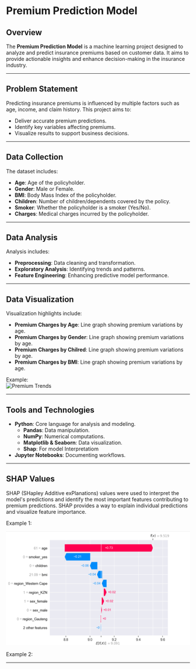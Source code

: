 # Premium Prediction Model

## Overview

The **Premium Prediction Model** is a machine learning project designed to analyze and predict insurance premiums based on customer data. It aims to provide actionable insights and enhance decision-making in the insurance industry.

---

## Problem Statement

Predicting insurance premiums is influenced by multiple factors such as age, income, and claim history. This project aims to:
- Deliver accurate premium predictions.
- Identify key variables affecting premiums.
- Visualize results to support business decisions.

---

## Data Collection

The dataset includes:
- **Age**: Age of the policyholder.
- **Gender**: Male or Female.
- **BMI**: Body Mass Index of the policyholder.
- **Children**: Number of children/dependents covered by the policy.
- **Smoker**: Whether the policyholder is a smoker (Yes/No).
- **Charges**: Medical charges incurred by the policyholder.

---

## Data Analysis

Analysis includes:
- **Preprocessing**: Data cleaning and transformation.
- **Exploratory Analysis**: Identifying trends and patterns.
- **Feature Engineering**: Enhancing predictive model performance.

---

## Data Visualization

Visualization highlights include:
- **Premium Charges by Age**: Line graph showing premium variations by age.
- **Premium Charges by Gender**: Line graph showing premium variations by age.
- **Premium Charges by Chilred**: Line graph showing premium variations by age.
-  **Premium Charges by BMI**: Line graph showing premium variations by age.




Example:  
![Premium Trends](https://github.com/Nthabyy/Premium-Prediction-Model/blob/main/Visualizations/TrendAnalysis.png)

---

## Tools and Technologies

- **Python**: Core language for analysis and modeling.
  - **Pandas**: Data manipulation.
  - **NumPy**: Numerical computations.
  - **Matplotlib & Seaborn**: Data visualization.
  - **Shap**: For model Interpretatiom
- **Jupyter Notebooks**: Documenting workflows.

---

## SHAP Values

SHAP (SHapley Additive exPlanations) values were used to interpret the model's predictions and identify the most important features contributing to premium predictions. SHAP provides a way to explain individual predictions and visualize feature importance.

Example 1:  

![Shapvalue](https://github.com/Nthabyy/Regression-Model-/blob/main/Premium%20charges%20prediction%20using%20Linear%20Regression/Shapvalue.png)

Example 2:

---



